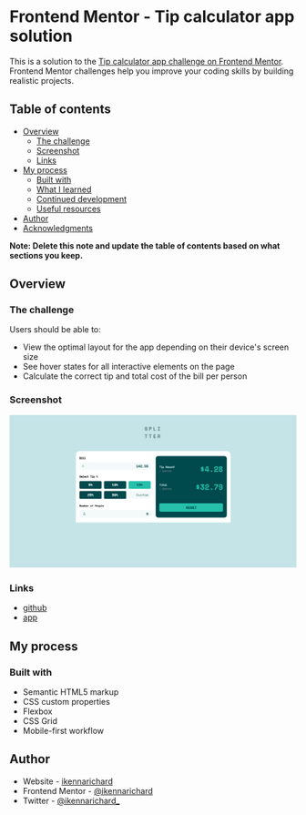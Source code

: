 # Frontend Mentor - Tip calculator app solution

This is a solution to the [Tip calculator app challenge on Frontend Mentor](https://www.frontendmentor.io/challenges/tip-calculator-app-ugJNGbJUX). Frontend Mentor challenges help you improve your coding skills by building realistic projects.

## Table of contents

- [Overview](#overview)
  - [The challenge](#the-challenge)
  - [Screenshot](#screenshot)
  - [Links](#links)
- [My process](#my-process)
  - [Built with](#built-with)
  - [What I learned](#what-i-learned)
  - [Continued development](#continued-development)
  - [Useful resources](#useful-resources)
- [Author](#author)
- [Acknowledgments](#acknowledgments)

**Note: Delete this note and update the table of contents based on what sections you keep.**

## Overview

### The challenge

Users should be able to:

- View the optimal layout for the app depending on their device's screen size
- See hover states for all interactive elements on the page
- Calculate the correct tip and total cost of the bill per person

### Screenshot

![screenshot](./images/Screenshot%202023-01-27%20at%2001-12-08%20Tip%20calculator%20app.png)


### Links

- [github](https://github.com/ikennarichard/Tip-calculator-app)
- [app](https://ikennarichard.github.io/Tip-calculator-app/)


## My process

### Built with

- Semantic HTML5 markup
- CSS custom properties
- Flexbox
- CSS Grid
- Mobile-first workflow


## Author

- Website - [ikennarichard](https://www.github.com/ikennarichard)
- Frontend Mentor - [@ikennarichard](https://www.frontendmentor.io/profile/yourusername)
- Twitter - [@ikennarichard_](https://www.twitter.com/yourusername)





